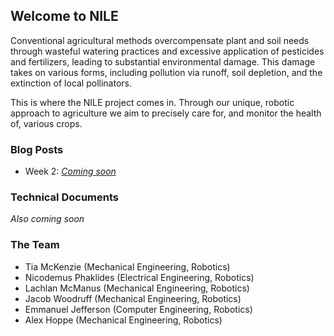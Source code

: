 ## Welcome to NILE

Conventional agricultural methods overcompensate plant and soil needs through wasteful watering practices and excessive application of pesticides and fertilizers, leading to substantial environmental damage. This damage takes on various forms, including pollution via runoff, soil depletion, and the extinction of local pollinators.

This is where the NILE project comes in. Through our unique, robotic approach to agriculture we aim to precisely care for, and monitor the health of, various crops.

### Blog Posts

- Week 2: _[Coming soon](./blog/week2.html)_

### Technical Documents

_Also coming soon_

### The Team
- Tia McKenzie        (Mechanical Engineering, Robotics)
- Nicodemus Phaklides (Electrical Engineering, Robotics)
- Lachlan McManus     (Mechanical Engineering, Robotics)
- Jacob Woodruff      (Mechanical Engineering, Robotics)
- Emmanuel Jefferson  (Computer Engineering,   Robotics)
- Alex Hoppe          (Mechanical Engineering, Robotics)
